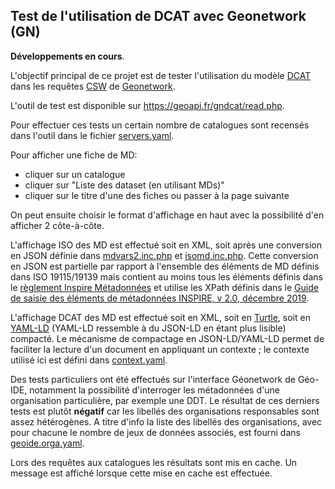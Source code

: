 ## Test de l'utilisation de DCAT avec Geonetwork (GN)

**Développements en cours**.

L'objectif principal de ce projet est de tester l'utilisation du modèle [DCAT](https://www.w3.org/TR/vocab-dcat-3/)
dans les requêtes [CSW](https://www.ogc.org/standard/cat/) de [Geonetwork](https://geonetwork-opensource.org/).

L'outil de test est disponible sur https://geoapi.fr/gndcat/read.php.

Pour effectuer ces tests un certain nombre de catalogues sont recensés dans l'outil
dans le fichier [servers.yaml](servers.yaml).

Pour afficher une fiche de MD:

  - cliquer sur un catalogue
  - cliquer sur "Liste des dataset (en utilisant MDs)"
  - cliquer sur le titre d'une des fiches ou passer à la page suivante
  
On peut ensuite choisir le format d'affichage en haut avec la possibilité d'en afficher 2 côte-à-côte.

L'affichage ISO des MD est effectué soit en XML, soit après une conversion en JSON définie
dans [mdvars2.inc.php](mdvars2.inc.php) et [isomd.inc.php](isomd.inc.php).
Cette conversion en JSON est partielle par rapport à l'ensemble des éléments de MD définis dans ISO 19115/19139
mais contient au moins tous les éléments définis dans
le [règlement Inspire Métadonnées](https://eur-lex.europa.eu/legal-content/FR/TXT/ELI/?eliuri=eli:reg:2008:1205:oj)
et utilise les XPath définis dans
le [Guide de saisie des éléments de métadonnées INSPIRE, v 2.0, décembre 2019](https://cnig.gouv.fr/IMG/pdf/guide-de-saisie-des-elements-de-metadonnees-inspire-v2.0-1.pdf).

L'affichage DCAT des MD est effectué soit en XML, soit en [Turtle](https://www.w3.org/TR/turtle/),
soit en [YAML-LD](https://json-ld.github.io/yaml-ld/spec/)
(YAML-LD ressemble à du JSON-LD en étant plus lisible) compacté.
Le mécanisme de compactage en JSON-LD/YAML-LD permet de faciliter la lecture d'un document en appliquant un contexte ;
le contexte utilisé ici est défini dans [context.yaml](context.yaml).  

Des tests particuliers ont été effectués sur l'interface Géonetwork de Géo-IDE,
notamment la possibilité d'interroger les métadonnées d'une organisation particulière, par exemple une DDT.
Le résultat de ces derniers tests est plutôt **négatif**
car les libellés des organisations responsables sont assez hétérogènes.
A titre d'info la liste des libellés des organisations, avec pour chacune le nombre de jeux de données associés,
est fourni dans [geoide.orga.yaml](geoide.orga.yaml).

Lors des requêtes aux catalogues les résultats sont mis en cache.
Un message est affiché lorsque cette mise en cache est effectuée.
